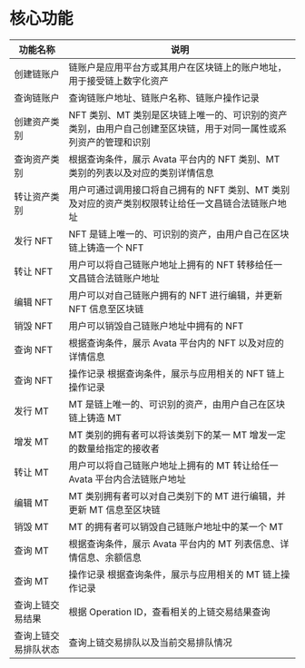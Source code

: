 # 核心功能

| 功能名称       | 说明                                                           |
|------------|--------------------------------------------------------------|
| 创建链账户      | 链账户是应用平台方或其用户在区块链上的账户地址，用于接受链上数字化资产                          |
| 查询链账户      | 查询链账户地址、链账户名称、链账户操作记录                                        |
| 创建资产类别     | NFT 类别、MT 类别是区块链上唯一的、可识别的资产类别，由用户自己创建至区块链，用于对同一属性或系列资产的管理和识别 |
| 查询资产类别     | 根据查询条件，展示 Avata 平台内的 NFT 类别、MT 类别的列表以及对应的类别详情信息              |
| 转让资产类别     | 用户可通过调用接口将自己拥有的 NFT 类别、MT 类别及对应的资产类别权限转让给任一文昌链合法链账户地址        |
| 发行 NFT     | NFT 是链上唯一的、可识别的资产，由用户自己在区块链上铸造一个 NFT                         |
| 转让 NFT     | 用户可以将自己链账户地址上拥有的 NFT 转移给任一文昌链合法链账户地址                         |
| 编辑 NFT     | 用户可以对自己链账户拥有的 NFT 进行编辑，并更新 NFT 信息至区块链                        |
| 销毁 NFT     | 用户可以销毁自己链账户地址中拥有的 NFT                                        |
| 查询 NFT     | 根据查询条件，展示 Avata 平台内的 NFT 以及对应的详情信息                           |
| 查询 NFT     | 操作记录 根据查询条件，展示与应用相关的 NFT 链上操作记录                              |
| 发行 MT      | MT 是链上唯一的、可识别的资产，由用户自己在区块链上铸造 MT                             |
| 增发 MT      | MT 类别的拥有者可以将该类别下的某一 MT 增发一定的数量给指定的接收者                        |
| 转让 MT      | 用户可以将自己链账户地址上拥有的 MT 转让给任一 Avata 平台内合法链账户地址                   |
| 编辑 MT      | MT 类别拥有者可以对自己类别下的 MT 进行编辑，并更新 MT 信息至区块链                      |
| 销毁 MT      | MT 的拥有者可以销毁自己链账户地址中的某一个 MT                                   |
| 查询 MT      | 根据查询条件，展示 Avata 平台内的 MT 列表信息、详情信息、余额信息                       |
| 查询 MT      | 操作记录 根据查询条件，展示与应用相关的 MT 链上操作记录                               |
| 查询上链交易结果   | 根据 Operation ID，查看相关的上链交易结果查询                                |
| 查询上链交易排队状态 | 查询上链交易排队以及当前交易排队情况                                           |
